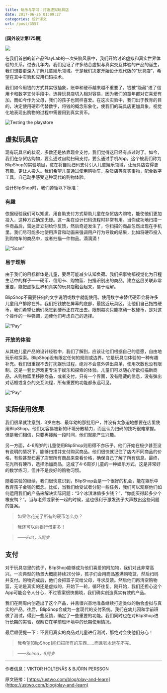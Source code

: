 ```yaml
---
title: 玩乐与学习：打造虚拟玩具店
date: 2017-06-25 01:09:27
categories: 设计译文
url: /post/3557
---
```


**[国外设计第175期]**

![](https://storageapi.fleek.co/0a3a8890-e65e-47ce-93d7-0442b9209d38-bucket/blog/posts/2017-06/06-24/hero3-1024x683.jpg)

在我们首创的新产品PlayLab的一次头脑风暴中，我们开始讨论虚拟和真实世界体验的关系。过去几年内，我们见证了许多结合虚拟与真实交互体验的产品的诞生，我们想要更深入了解儿童娱乐领域。于是我们决定开始设计现代版的“玩具店”，希望在其中实验和应用扫码技术。

我们如今用钱的方式其实很抽象，账单和硬币越来越不重要了，钱被“隐藏”进了信用卡和数字支付手段中。选择玩具店切入相对容易，因为我们的童年都对它喜爱有加，而如今作为父母，我们的孩子也同样喜爱。在这次实验中，我们出于教育的目的，决定使用硬币代替数字，将钱的概念形象化，使我们的玩具店更加具象，视觉化地表现出购物的过程中需要用到真实货币。

![Testing the playstore](https://storageapi.fleek.co/0a3a8890-e65e-47ce-93d7-0442b9209d38-bucket/blog/posts/2017-06/06-24/testing-640x339.jpg)

## 虚拟玩具店

现有玩具店的状况，多数还是依靠现金支付，我们觉得这已经有点过时了。如今，我们在杂货店购物，要么通过自助扫码支付，要么通过手机App。这个被我们称为BlipShop的实验项目，意在将自助扫码支付引入儿童娱乐领域，让玩具店变得更有趣、更让人投入。我们希望儿童通过使用购物车、杂货店等真实事物，配合数字工具，自己动手感受这种现代的购物体验。

设计BlipShop时，我们遵循以下标准：

### 有趣

依据经验我们可以知道，用自助支付方式帮助儿童在杂货店内购物，能使他们更加投入，这种方式确定无疑。这一条在设计扫码流程时非常有用。当你成功地扫描一件商品后，雷达音立刻给你反馈，然后奇迹发生了，你扫描的商品忽然出现在手机里。我们尽可能多地使用声音和动画来强调用户行为导致的结果，比如将硬币投入到购物车的商品中，或者扫描一件物品。滴滴滴！

![“Scan”](https://storageapi.fleek.co/0a3a8890-e65e-47ce-93d7-0442b9209d38-bucket/blog/posts/2017-06/06-24/scan512px.gif)

### 易于理解

由于我们的目标群体是儿童，要尽可能减少认知负荷。我们把事物都视觉化为日程生活中的样子——硬币、信用卡、购物篮、扫描识别出的商品。建立这层关联非常重要，能把虚拟世界和真实的玩具店融合起来，易于理解。

BlipShop不需要任何的文字说明或数字就能使用。使用数字来替代硬币会将许多儿童用户排除在外。我们把钱放在屏幕的底部，最接近玩具区，让他们自己拖拽硬币，我们希望让他们感觉到硬币正在花出去。限制每次只能拖动一枚硬币，是对这个操作的一种强调，迫使他们考虑自己的选择。

![“Pay”](https://storageapi.fleek.co/0a3a8890-e65e-47ce-93d7-0442b9209d38-bucket/blog/posts/2017-06/06-24/pay512px.gif)

### 开放的体验

从其他儿童产品的设计经验中，我们了解到，应该让他们根据自己的意愿，自由地玩乐和探索。BlipShop没有限定任何的规则或边界，它是玩具店体验的一种有趣补充。我们很重视不去打扰娱乐过程，绝对不会意外弹出菜单，使用次数也没有限制。这是一套比游戏更专注于娱乐和探索的体验。儿童们可以随心所欲扫描新商品，从购物篮里移除商品，或者支付。只有一个界面，没有隐藏的信息，没有弹出对话框或复杂的交互流程，所有重要的功能都永远可见。

![“Pay”](https://storageapi.fleek.co/0a3a8890-e65e-47ce-93d7-0442b9209d38-bucket/blog/posts/2017-06/06-24/moneyback512px.gif)

## 实际使用效果

我们很早就注意到，3岁左右、最年幼的那批用户，并没有太急迫地想要在店里使用BlipShop。他们太容易被新的环境分散精力，而且认为扫码的技巧很难掌握。但是我们相信，只要再接触一段时间，他们就能产生兴趣。

另一方面，4-6周岁的儿童使用BlipShop则用得不亦乐乎。他们开始在极少甚至没有说明的情况下，能够扫描并支付购买商品。他们很快就记住了店内不同商品的价格，有些甚至扫遍了店里所有商品来查看价格，确保自己了解了所有信息。最终，花光所有硬币，选择添加商品，这成了4-6周岁儿童的一种娱乐方式。这是非常好的数学练习，但并不是良好的购物习惯。

随着实验的继续，我们很快意识到，BlipShop会是一个很好的机会，能在娱乐中教育孩子金钱的概念。比如，当我们给受试者分配一些任务，我们可以观察他们如何运用我们的产品来解决实际问题：“3个冰淇淋值多少钱？”、“你能买得起多少个橡皮鸭？”。当与老师或家长一起的时候，这也很利于激发孩子大声数出这些问题的答案。

> 如果你花光了所有的硬币怎么办？

> 我还可以向银行借更多！

> *——Edit，5周岁*

## 支付

对于玩具店里的孩子，BlipShop能够成为他们喜爱的附加物，我们对此非常高兴。一次典型的场景大概能持续20分钟，孩子们会用商品塞满购物篮，然后扫码并支付。购物完成后，他们会把篮子交给父母，寻求反馈。然后他们再清空购物篮，无论是真实的还是虚拟的，开始下一轮，循环往复。刚开始，我们还担心这个App可能会令人分心，不过答案很快揭晓，我们确实创造真实有效的产品。

我们在两周内创造出了这个产品，并且很兴奋地准备继续打造类似的融合虚拟与真实的产品。往后，BlipShop会成为一套现代的支付系统。我们在幼儿园和学前班做了测试，得到一些反馈，确定了一些重要的功能。我们同时也在对BlipShop进行长期的实验，观察它在学前班环境中的长期使用情况。

最后顺便提一下：不要用真实的商品对儿童进行测试，那绝对会使他们分心！

> 我希望[BlipShop]能扫描所有的东西……而且钱永远花不完。

> *——Selma，6周岁*

---

作者信息：VIKTOR HOLTENÄS & BJÖRN PERSSON

原文链接：[https://ustwo.com/blog/play-and-learn](https://ustwo.com/blog/play-and-learn)